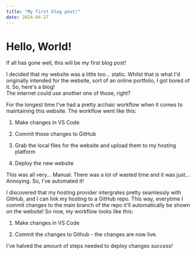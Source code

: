 ```yaml
---
title: "My first blog post!"
date: 2024-04-27
---
```


# Hello, World!

If all has gone well, this will be my first blog post!

I decided that my website was a little too... static. Whilst that *is* what I'd originally intended for the website, sort of an online portfolio, I got bored of it. So, here's a blog! <br>The internet could use another one of those, right?

For the longest time I've had a pretty archaic workflow when it comes to maintaining this website. The workflow went like this:

1. Make changes in VS Code

2. Commit those changes to GitHub

3. Grab the local files for the website and upload them to my hosting platform

4. Deploy the new website

This was all very... Manual. There was a lot of wasted time and it was just... Annoying. So, I've automated it!

I discovered that my hosting provider intergrates pretty seamlessly with GitHub, and I can link my hosting to a GitHub repo. This way, everytime I commit changes to the main branch of the repo it'll automatically be shown on the website! So now, my workflow looks like this:

1. Make changes in VS Code

2. Commit the changes to Github - the changes are now live.

I've halved the amount of steps needed to deploy changes *success!*